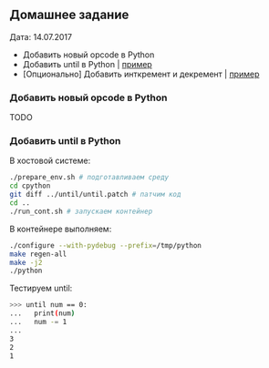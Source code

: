 ## Домашнее задание

Дата: 14.07.2017

* Добавить новый opcode в Python
* Добавить until в Python | [пример](http://eli.thegreenplace.net/2010/06/30/python-internals-adding-a-new-statement-to-python/)
* [Опционально] Добавить инткремент и декремент | [пример](https://hackernoon.com/modifying-the-python-language-in-7-minutes-b94b0a99ce14)

### Добавить новый opcode в Python

TODO

### Добавить until в Python

В хостовой системе:

```bash
./prepare_env.sh # подготавливаем среду
cd cpython
git diff ../until/until.patch # патчим код
cd ..
./run_cont.sh # запускаем контейнер
```
В контейнере выполняем:

```bash
./configure --with-pydebug --prefix=/tmp/python
make regen-all
make -j2
./python
```

Тестируем until:

```bash
>>> until num == 0:
...   print(num)
...   num -= 1
...
3
2
1
```